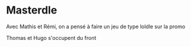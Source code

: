 # Masterdle

Avec Mathis et Rémi, on a pensé à faire un jeu de type loldle sur la promo

Thomas et Hugo s'occupent du front
